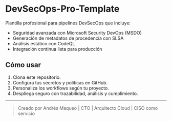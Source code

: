 # DevSecOps-Pro-Template

Plantilla profesional para pipelines DevSecOps que incluye:
- Seguridad avanzada con Microsoft Security DevOps (MSDO)
- Generación de metadatos de procedencia con SLSA
- Análisis estático con CodeQL
- Integración continua lista para producción

## Cómo usar

1. Clona este repositorio.
2. Configura tus secretos y políticas en GitHub.
3. Personaliza los workflows según tu proyecto.
4. Despliega seguro con trazabilidad, análisis y cumplimiento.

---

> Creado por Andrés Maqueo | CTO | Arquitecto Cloud | CISO como servicio
